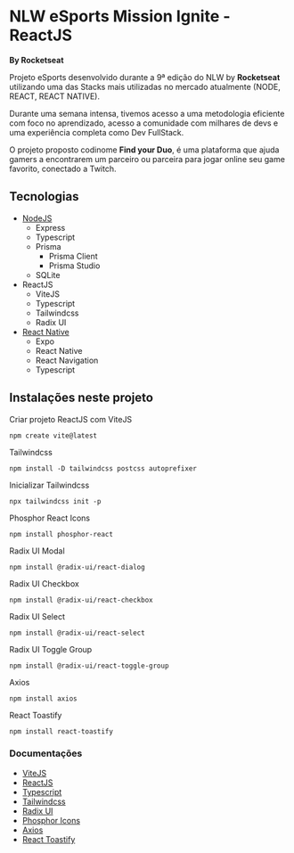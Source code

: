 # NLW eSports Mission Ignite - ReactJS
__By Rocketseat__

Projeto eSports desenvolvido durante a 9ª edição do NLW by **Rocketseat** utilizando uma das Stacks mais utilizadas no mercado atualmente (NODE, REACT, REACT NATIVE).

Durante uma semana intensa, tivemos acesso a uma metodologia eficiente com foco no aprendizado, acesso a comunidade com milhares de devs e uma experiência completa como Dev FullStack.

O projeto proposto codinome **Find your Duo**, é uma plataforma que ajuda gamers a encontrarem um parceiro ou parceira para jogar online seu game favorito, conectado a Twitch.

## Tecnologias

- [NodeJS](https://github.com/leoziondev/nlw-esports-server)
  - Express
  - Typescript
  - Prisma
    - Prisma Client
    - Prisma Studio
  - SQLite
- ReactJS
  - ViteJS
  - Typescript
  - Tailwindcss
  - Radix UI
- [React Native](https://github.com/leoziondev/nlw-esports-react-native)
  - Expo
  - React Native
  - React Navigation
  - Typescript

## Instalações neste projeto
Criar projeto ReactJS com ViteJS
```
npm create vite@latest
```
Tailwindcss
```
npm install -D tailwindcss postcss autoprefixer
```
Inicializar Tailwindcss
```
npx tailwindcss init -p
```
Phosphor React Icons
```
npm install phosphor-react
```
Radix UI Modal
```
npm install @radix-ui/react-dialog
```
Radix UI Checkbox
```
npm install @radix-ui/react-checkbox
```
Radix UI Select
```
npm install @radix-ui/react-select
```
Radix UI Toggle Group
```
npm install @radix-ui/react-toggle-group
```
Axios
```
npm install axios
```
React Toastify
```
npm install react-toastify
```

### Documentações
- [ViteJS](https://vitejs.dev/guide/)
- [ReactJS](https://pt-br.reactjs.org/docs/getting-started.html)
- [Typescript](https://www.typescriptlang.org/pt/docs/)
- [Tailwindcss](https://tailwindcss.com/docs/installation)
- [Radix UI](https://www.radix-ui.com/docs/primitives/overview/introduction)
- [Phosphor Icons](https://phosphoricons.com/)
- [Axios](https://axios-http.com/ptbr/docs/intro)
- [React Toastify](https://fkhadra.github.io/react-toastify/introduction)